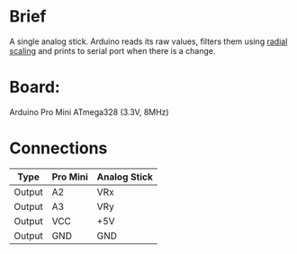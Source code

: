# Brief
A single analog stick. Arduino reads its raw values, filters them using [radial scaling](https://www.gamasutra.com/blogs/JoshSutphin/20130416/190541/Doing_Thumbstick_Dead_Zones_Right.php) and prints to serial port when there is a change.

 # Board:
 Arduino Pro Mini ATmega328 (3.3V, 8MHz)
 
 # Connections
| Type | Pro Mini | Analog Stick |
| ---- | -------- | ------------ |
| Output | A2 | VRx |
| Output | A3 | VRy |
| Output | VCC | +5V |
| Output | GND | GND |
